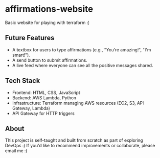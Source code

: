 # affirmations-website
Basic website for playing with terraform :)

## Future Features
- A textbox for users to type affirmations (e.g., "You're amazing!", "I'm smart!").  
- A send button to submit affirmations.  
- A live feed where everyone can see all the positive messages shared.

## Tech Stack
- Frontend: HTML, CSS, JavaScript  
- Backend: AWS Lambda, Python
- Infrastructure: Terraform managing AWS resources (EC2, S3, API Gateway, Lambda)  
- API Gateway for HTTP triggers

## About
This project is self-taught and built from scratch as part of exploring DevOps :) 
If you'd like to recommend improvements or collaborate, please email me  :)

